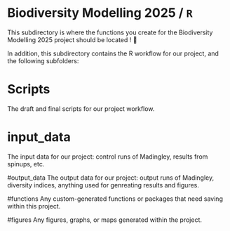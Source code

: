 # Biodiversity Modelling 2025 / `R`

This subdirectory is where the functions you create for the Biodiversity Modelling 2025 project should be located ! 🐢

In addition, this subdirectory contains the R workflow for our project, and the following subfolders: 

# Scripts
The draft and final scripts for our project workflow. 

# input_data 
The input data for our project: control runs of Madingley, results from spinups, etc. 

#output_data 
The output data for our project: output runs of Madingley, diversity indices, anything used for genreating results and figures. 

#functions
Any custom-generated functions or packages that need saving within this project. 

#figures
Any figures, graphs, or maps generated within the project. 